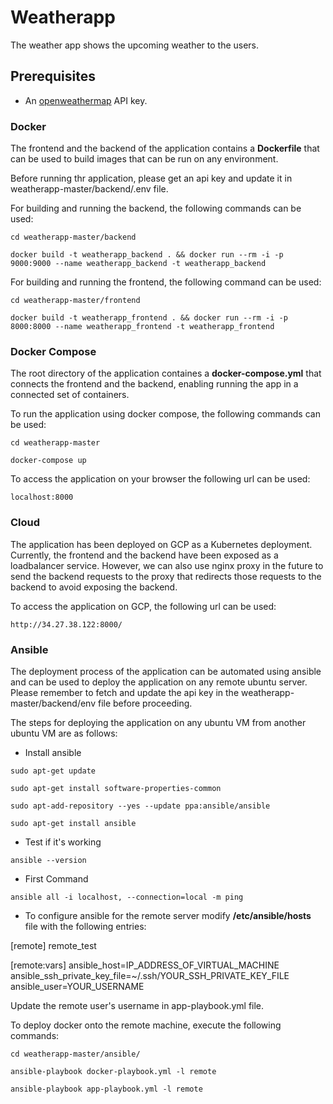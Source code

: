 # Weatherapp

The weather app shows the upcoming weather to the users.

## Prerequisites

* An [openweathermap](http://openweathermap.org/) API key.

### Docker

The frontend and the backend of the application contains a **Dockerfile** that can be used to build images that can be run on any environment.

Before running thr application, please get an api key and update it in weatherapp-master/backend/.env file.

For building and running the backend, the following commands can be used:

`cd weatherapp-master/backend`

`docker build -t weatherapp_backend . && docker run --rm -i -p 9000:9000 --name weatherapp_backend -t weatherapp_backend`

For building and running the frontend, the following command can be used:

`cd weatherapp-master/frontend`

`docker build -t weatherapp_frontend . && docker run --rm -i -p 8000:8000 --name weatherapp_frontend -t weatherapp_frontend`

### Docker Compose

The root directory of the application containes a **docker-compose.yml** that connects the frontend and the backend, enabling running the app in a connected set of containers.

To run the application using docker compose, the following commands can be used:

`cd weatherapp-master`

`docker-compose up`

To access the application on your browser the following url can be used:

`localhost:8000`


### Cloud

The application has been deployed on GCP as a Kubernetes deployment. Currently, the frontend and the backend have been exposed as a loadbalancer service. However, we can also use nginx proxy in the future to send the backend requests to the proxy that redirects those requests to the backend to avoid exposing the backend.

To access the application on GCP, the following url can be used:

`http://34.27.38.122:8000/`

### Ansible

The deployment process of the application can be automated using ansible and can be used to deploy the application on any remote ubuntu server. Please remember to fetch and update the api key in the weatherapp-master/backend/env file before proceeding.

The steps for deploying the application on any ubuntu VM from another ubuntu VM are as follows:

- Install ansible

`sudo apt-get update`

`sudo apt-get install software-properties-common`

`sudo apt-add-repository --yes --update ppa:ansible/ansible`

`sudo apt-get install ansible`

-  Test if it's working

`ansible --version`

- First Command

`ansible all -i localhost, --connection=local -m ping`

- To configure ansible for the remote server modify **/etc/ansible/hosts** file with the following entries:

[remote]
remote_test

[remote:vars]
ansible_host=IP_ADDRESS_OF_VIRTUAL_MACHINE
ansible_ssh_private_key_file=~/.ssh/YOUR_SSH_PRIVATE_KEY_FILE
ansible_user=YOUR_USERNAME

Update the remote user's username in app-playbook.yml file.

To deploy docker onto the remote machine, execute the following commands:

`cd weatherapp-master/ansible/`

`ansible-playbook docker-playbook.yml -l remote`

`ansible-playbook app-playbook.yml -l remote`
